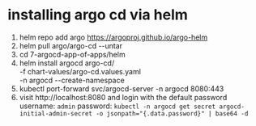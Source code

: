 # installing argo cd via helm

1. helm repo add argo https://argoproj.github.io/argo-helm
2. helm pull argo/argo-cd --untar 
3. cd 7-argocd-app-of-apps/helm
4. helm install argocd argo-cd/ \
    -f chart-values/argo-cd.values.yaml \
    -n argocd --create-namespace
5. kubectl port-forward svc/argocd-server -n argocd 8080:443
6. visit http://localhost:8080 and login with the default password
    username: `admin`
    password: `kubectl -n argocd get secret argocd-initial-admin-secret -o jsonpath="{.data.password}" | base64 -d`